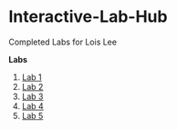 # Interactive-Lab-Hub

Completed Labs for Lois Lee

**Labs**
1. [Lab 1](https://github.com/lois-lee/IDD-Fa18-Lab1)
2. [Lab 2](https://github.com/lois-lee/IDD-Fa19-Lab2)
3. [Lab 3](https://github.com/lois-lee/IDD-Fa19-Lab3)
4. [Lab 4](https://github.com/lois-lee/IDD-Fa19-Lab4)
4. [Lab 5](https://github.com/lois-lee/IDD-Fa19-Lab5)
